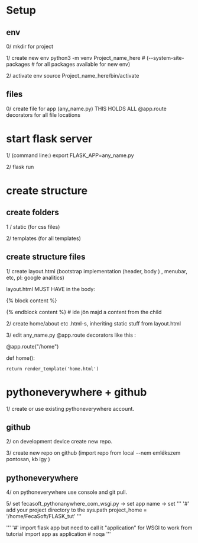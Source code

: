 # Setup
## env

0/ mkdir for project

1/ create  new env
python3 -m venv Project_name_here   # (--system-site-packages # for all packages available for new env)


2/ activate env
source Project_name_here/bin/activate

## files

0/ create file for app (any_name.py) THIS HOLDS ALL @app.route decorators for all file locations

# start flask server

1/ (command line:) export FLASK_APP=any_name.py

2/ flask run

# create structure
## create folders

1 / static (for css files)

2/ templates (for all templates)

## create structure files
1/ create layout.html  (bootstrap implementation (header, body ) , menubar,  etc, pl: google analitics)

layout.html MUST HAVE in the body:

{% block content %}

{% endblock content %} # ide jön majd a content from the child

2/ create home/about etc .html-s, inheriting static stuff from layout.html



3/ edit any_name.py @app.route decorators like this : 

@app.route("/home")

def home():

    return render_template('home.html')
    
# pythoneverywhere + github

1/ create or use existing pythoneverywhere account.
## github

2/ on development device create new repo.

3/ create new repo on github (import repo from local --nem emlékszem pontosan, kb igy )

## pythoneverywhere
4/ on pythoneverywhere use console and git pull.

5/ set fecasoft_pythonanywhere_com_wsgi.py  -> set app name -> set 
'''
'#' add your project directory to the sys.path
project_home = '/home/FecaSoft/FLASK_tut'
'''

'''
'#' import flask app but need to call it "application" for WSGI to work
from tutorial import app as application  # noqa
'''
    



